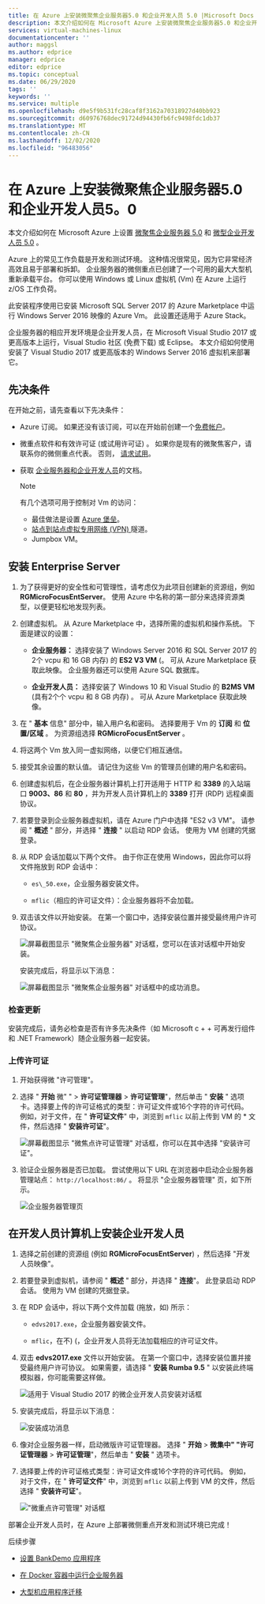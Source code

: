 ```yaml
---
title: 在 Azure 上安装微聚焦企业服务器5.0 和企业开发人员 5.0 |Microsoft Docs
description: 本文介绍如何在 Microsoft Azure 上安装微聚焦企业服务器5.0 和企业开发人员5.0。
services: virtual-machines-linux
documentationcenter: ''
author: maggsl
ms.author: edprice
manager: edprice
editor: edprice
ms.topic: conceptual
ms.date: 06/29/2020
tags: ''
keywords: ''
ms.service: multiple
ms.openlocfilehash: d9e5f9b531fc28caf8f3162a70318927d40bb923
ms.sourcegitcommit: d60976768dec91724d94430fb6fc9498fdc1db37
ms.translationtype: MT
ms.contentlocale: zh-CN
ms.lasthandoff: 12/02/2020
ms.locfileid: "96483056"
---
```

# <a name="install-micro-focus-enterprise-server-50-and-enterprise-developer-50-on-azure"></a>在 Azure 上安装微聚焦企业服务器5.0 和企业开发人员5。0

本文介绍如何在 Microsoft Azure 上设置 [微聚焦企业服务器 5.0](https://www.microfocus.com/documentation/enterprise-developer/ed50pu5/ES-WIN/GUID-F7D8FD6E-BDE0-4169-8D8C-96DDFFF6B495.html) 和 [微型企业开发人员 5.0](https://www.microfocus.com/documentation/enterprise-developer/ed50/) 。

Azure 上的常见工作负载是开发和测试环境。 这种情况很常见，因为它非常经济高效且易于部署和拆卸。 企业服务器的微侧重点已创建了一个可用的最大大型机重新承载平台。 你可以使用 Windows 或 Linux 虚拟机 (Vm) 在 Azure 上运行 z/OS 工作负荷。

此安装程序使用已安装 Microsoft SQL Server 2017 的 Azure Marketplace 中运行 Windows Server 2016 映像的 Azure Vm。 此设置还适用于 Azure Stack。

企业服务器的相应开发环境是企业开发人员，在 Microsoft Visual Studio 2017 或更高版本上运行，Visual Studio 社区 (免费下载) 或 Eclipse。 本文介绍如何使用安装了 Visual Studio 2017 或更高版本的 Windows Server 2016 虚拟机来部署它。

## <a name="prerequisites"></a>先决条件

在开始之前，请先查看以下先决条件：

-   Azure 订阅。 如果还没有该订阅，可以在开始前创建一个[免费帐户](https://azure.microsoft.com/free/?WT.mc_id=A261C142F)。

-   微重点软件和有效许可证 (或试用许可证) 。 如果你是现有的微聚焦客户，请联系你的微侧重点代表。 否则， [请求试用](https://www.microfocus.com/products/enterprise-suite/enterprise-server/trial/)。

-   获取 [企业服务器和企业开发人员](https://www.microfocus.com/documentation/enterprise-developer/ed50/)的文档。

    > [!Note]
    > 有几个选项可用于控制对 Vm 的访问：
    > -   最佳做法是设置 [Azure 堡垒](https://azure.microsoft.com/services/azure-bastion/)。
    > -   [站点到站点虚拟专用网络 (VPN) ](../../../../vpn-gateway/vpn-gateway-create-site-to-site-rm-powershell.md)隧道。
    > -   Jumpbox VM。

## <a name="install-enterprise-server"></a>安装 Enterprise Server

1.  为了获得更好的安全性和可管理性，请考虑仅为此项目创建新的资源组，例如 **RGMicroFocusEntServer**。 使用 Azure 中名称的第一部分来选择资源类型，以便更轻松地发现列表。

2.  创建虚拟机。 从 Azure Marketplace 中，选择所需的虚拟机和操作系统。 下面是建议的设置：

    -   **企业服务器：** 选择安装了 Windows Server 2016 和 SQL Server 2017 的2个 vcpu 和 16 GB 内存) 的 **ES2 V3 VM** (。 可从 Azure Marketplace 获取此映像。 企业服务器还可以使用 Azure SQL 数据库。

    -   **企业开发人员：** 选择安装了 Windows 10 和 Visual Studio 的 **B2MS VM** (具有2个个 vcpu 和 8 GB 内存) 。 可从 Azure Marketplace 获取此映像。

3.  在 " **基本** 信息" 部分中，输入用户名和密码。 选择要用于 Vm 的 **订阅** 和 **位置/区域** 。 为资源组选择 **RGMicroFocusEntServer** 。

4.  将这两个 Vm 放入同一虚拟网络，以便它们相互通信。

5.  接受其余设置的默认值。 请记住为这些 Vm 的管理员创建的用户名和密码。

6.  创建虚拟机后，在企业服务器计算机上打开适用于 HTTP 和 **3389** 的入站端口 **9003、86** 和 **80** ，并为开发人员计算机上的 **3389** 打开 (RDP) 远程桌面协议。

7.  若要登录到企业服务器虚拟机，请在 Azure 门户中选择 "ES2 v3 VM"。 请参阅 " **概述** " 部分，并选择 " **连接** " 以启动 RDP 会话。 使用为 VM 创建的凭据登录。

8.  从 RDP 会话加载以下两个文件。 由于你正在使用 Windows，因此你可以将文件拖放到 RDP 会话中：

    -   `es\_50.exe`，企业服务器安装文件。

    -   `mflic`（相应的许可证文件）：企业服务器将不会加载。

9.  双击该文件以开始安装。 在第一个窗口中，选择安装位置并接受最终用户许可协议。

    ![屏幕截图显示 "微聚焦企业服务器" 对话框，您可以在该对话框中开始安装。](media/install-image-1.png)

    安装完成后，将显示以下消息：

    ![屏幕截图显示 "微聚焦企业服务器" 对话框中的成功消息。](media/install-image-2.png)

 ### <a name="check-for-updates"></a>检查更新

安装完成后，请务必检查是否有许多先决条件（如 Microsoft c + + 可再发行组件和 .NET Framework）随企业服务器一起安装。

### <a name="upload-the-license"></a>上传许可证

1.  开始获得微 "许可管理"。

2.  选择 " **开始** 微" " \> **许可证管理器** \> **许可证管理**"，然后单击 " **安装** " 选项卡。选择要上传的许可证格式的类型：许可证文件或16个字符的许可代码。 例如，对于文件，在 " **许可证文件**" 中，浏览到 `mflic` 以前上传到 VM 的 * 文件，然后选择 " **安装许可证**"。

    ![屏幕截图显示 "微焦点许可证管理" 对话框，你可以在其中选择 "安装许可证"。](media/install-image-3.png)

3.  验证企业服务器是否已加载。 尝试使用以下 URL 在浏览器中启动企业服务器管理站点： `http://localhost:86/` 。 将显示 "企业服务器管理" 页，如下所示。

    ![企业服务器管理页](media/install-image-4.png)

## <a name="install-enterprise-developer-on-the-developer-machine"></a>在开发人员计算机上安装企业开发人员

1.  选择之前创建的资源组 (例如 **RGMicroFocusEntServer**) ，然后选择 "开发人员映像"。

2.  若要登录到虚拟机，请参阅 " **概述** " 部分，并选择 " **连接**"。 此登录启动 RDP 会话。 使用为 VM 创建的凭据登录。

3.  在 RDP 会话中，将以下两个文件加载 (拖放，如) 所示：

    -   `edvs2017.exe`，企业服务器安装文件。

    -   `mflic`，在不)  (，企业开发人员将无法加载相应的许可证文件。

4.  双击 **edvs2017.exe** 文件以开始安装。 在第一个窗口中，选择安装位置并接受最终用户许可协议。 如果需要，请选择 " **安装 Rumba 9.5** " 以安装此终端模拟器，你可能需要这样做。

    ![适用于 Visual Studio 2017 的微企业开发人员安装对话框](media/install-image-5.png)

5.  安装完成后，将显示以下消息：

    ![安装成功消息](media/install-image-6.png)

6.  像对企业服务器一样，启动微版许可证管理器。 选择 " **开始** \> **微集中" "许可证管理器** \> **许可证管理**"，然后单击 " **安装** " 选项卡。

7.  选择要上传的许可证格式类型：许可证文件或16个字符的许可代码。 例如，对于文件，在 " **许可证文件**" 中，浏览到 `mflic` 以前上传到 VM 的文件，然后选择 "  **安装许可证**"。

    !["微重点许可管理" 对话框](media/install-image-7.png)

部署企业开发人员时，在 Azure 上部署微侧重点开发和测试环境已完成！

后续步骤

-   [设置 BankDemo 应用程序](./demo.md)

-   [在 Docker 容器中运行企业服务器](./run-enterprise-server-container.md)

-   [大型机应用程序迁移](/azure/architecture/cloud-adoption/infrastructure/mainframe-migration/application-strategies)